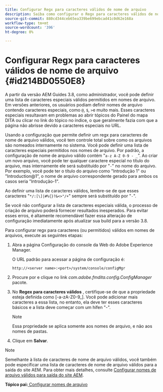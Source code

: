 ```yaml
---
title: Configurar Regx para caracteres válidos de nome de arquivo
description: Saiba como configurar o Regx para caracteres válidos de nome de arquivo
source-git-commit: 880cd344ceb65ea339be699ebcad41c0d62e168a
workflow-type: tm+mt
source-wordcount: '396'
ht-degree: 0%

---
```


# Configurar Regx para caracteres válidos de nome de arquivo {#id214BD0550E8}

A partir da versão AEM Guides 3.8, como administrador, você pode definir uma lista de caracteres especiais válidos permitidos em nomes de arquivo. Em versões anteriores, os usuários podiam definir nomes de arquivo contendo caracteres especiais, como `@`, `$`, `>`e muito mais. Esses caracteres especiais resultavam em problemas ao abrir tópicos do Painel do mapa DITA ou clicar no link do tópico no índice, o que geralmente fazia com que a página não abrisse devido a caracteres especiais no URL.

Usando a configuração que permite definir um regx para caracteres de nome de arquivo válidos, você tem controle total sobre como os arquivos são nomeados internamente no sistema. Você pode definir uma lista de caracteres especiais permitidos nos nomes de arquivo. Por padrão, a configuração de nome de arquivo válido contém &quot;`a-z A-Z 0-9 - _`&quot;. Ao criar um novo arquivo, você pode ter qualquer caractere especial no título do arquivo, mas internamente ele será substituído por &quot;`-`&quot; no nome do arquivo. Por exemplo, você pode ter o título do arquivo como &quot;Introdução 1&quot; ou &quot;Introduction@1&quot;, o nome de arquivo correspondente gerado para ambos os casos seria &quot;Introdução-1&quot;.

Ao definir uma lista de caracteres válidos, lembre-se de que esses caracteres &quot;`*/:[\]|#%{}?&<>"/+`&quot; sempre será substituído por &quot;`-`&quot;.

Se você não configurar a lista de caracteres especiais válida, o processo de criação de arquivo poderá fornecer resultados inesperados. Para evitar esses erros, é altamente recomendável fazer essa alteração de configuração imediatamente após atualizar sua build para a versão 3.8.

Para configurar regx para caracteres \(ou permitidos\) válidos em nomes de arquivos, execute as seguintes etapas:

1. Abra a página Configuração do console da Web do Adobe Experience Manager.

   O URL padrão para acessar a página de configuração é:

   ```http
   http://<server name>:<port>/system/console/configMgr
   ```

1. Procure por e clique no link *com.adobe.fmdita.config.ConfigManager* pacote.

1. No **Regex para caracteres válidos** , certifique-se de que a propriedade esteja definida como \[-a-zA-Z0-9\_\]. Você pode adicionar mais caracteres a essa lista, no entanto, ela deve ter esses caracteres básicos e a lista deve começar com um hífen &quot;-&quot;.

   >[!NOTE]
   >
   > Essa propriedade se aplica somente aos nomes de arquivo, e não aos nomes de pastas.

1. Clique em **Salvar**.


>[!NOTE]
>
> Semelhante à lista de caracteres de nome de arquivo válidos, você também pode especificar uma lista de caracteres de nome de arquivo válidos para a saída do site AEM. Para obter mais detalhes, consulte [Configurar nomes de arquivo válidos para saída do site AEM](conf-file-names-valid-regx-aem-site-output.md#).

**Tópico pai:**[ Configurar nomes de arquivo](conf-file-names.md)
